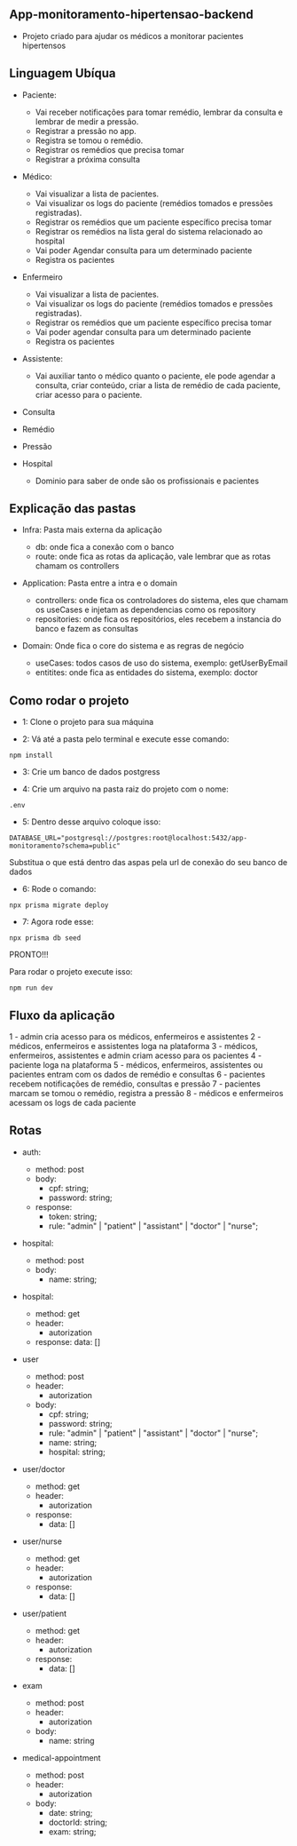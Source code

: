 ## App-monitoramento-hipertensao-backend

- Projeto criado para ajudar os médicos a monitorar pacientes hipertensos

## Linguagem Ubíqua

- Paciente:

  - Vai receber notificações para tomar remédio, lembrar da consulta e lembrar de medir a pressão.
  - Registrar a pressão no app.
  - Registra se tomou o remédio.
  - Registrar os remédios que precisa tomar
  - Registrar a próxima consulta

- Médico:

  - Vai visualizar a lista de pacientes.
  - Vai visualizar os logs do paciente (remédios tomados e pressões registradas).
  - Registrar os remédios que um paciente específico precisa tomar
  - Registrar os remédios na lista geral do sistema relacionado ao hospital
  - Vai poder Agendar consulta para um determinado paciente
  - Registra os pacientes

- Enfermeiro

  - Vai visualizar a lista de pacientes.
  - Vai visualizar os logs do paciente (remédios tomados e pressões registradas).
  - Registrar os remédios que um paciente específico precisa tomar
  - Vai poder agendar consulta para um determinado paciente
  - Registra os pacientes

- Assistente:

  - Vai auxiliar tanto o médico quanto o paciente, ele pode agendar a consulta, criar conteúdo, criar a lista de remédio de cada paciente, criar acesso para o paciente.

- Consulta

- Remédio

- Pressão

- Hospital
  - Dominio para saber de onde são os profissionais e pacientes

## Explicação das pastas

- Infra: Pasta mais externa da aplicação

  - db: onde fica a conexão com o banco
  - route: onde fica as rotas da aplicação, vale lembrar que as rotas chamam os controllers

- Application: Pasta entre a intra e o domain

  - controllers: onde fica os controladores do sistema, eles que chamam os useCases e injetam as dependencias como os repository
  - repositories: onde fica os repositórios, eles recebem a instancia do banco e fazem as consultas

- Domain: Onde fica o core do sistema e as regras de negócio

  - useCases: todos casos de uso do sistema, exemplo: getUserByEmail
  - entitites: onde fica as entidades do sistema, exemplo: doctor

## Como rodar o projeto

- 1: Clone o projeto para sua máquina

- 2: Vá até a pasta pelo terminal e execute esse comando:

```
npm install
```

- 3: Crie um banco de dados postgress

- 4: Crie um arquivo na pasta raiz do projeto com o nome:

```
.env
```

- 5: Dentro desse arquivo coloque isso:

```
DATABASE_URL="postgresql://postgres:root@localhost:5432/app-monitoramento?schema=public"
```

Substitua o que está dentro das aspas pela url de conexão do seu banco de dados

- 6: Rode o comando:

```
npx prisma migrate deploy
```

- 7: Agora rode esse:

```
npx prisma db seed
```

PRONTO!!!

Para rodar o projeto execute isso:

```
npm run dev
```

## Fluxo da aplicação

1 - admin cria acesso para os médicos, enfermeiros e assistentes
2 - médicos, enfermeiros e assistentes loga na plataforma
3 - médicos, enfermeiros, assistentes e admin criam acesso para os pacientes
4 - paciente loga na plataforma
5 - médicos, enfermeiros, assistentes ou pacientes entram com os dados de remédio e consultas
6 - pacientes recebem notificações de remédio, consultas e pressão
7 - pacientes marcam se tomou o remédio, registra a pressão
8 - médicos e enfermeiros acessam os logs de cada paciente

## Rotas

- auth:

  - method: post
  - body:
    - cpf: string;
    - password: string;
  - response:
    - token: string;
    - rule: "admin" | "patient" | "assistant" | "doctor" | "nurse";

- hospital:

  - method: post
  - body:
    - name: string;

- hospital:

  - method: get
  - header:
    - autorization
  - response:
    data: []

- user

  - method: post
  - header:
    - autorization
  - body:
    - cpf: string;
    - password: string;
    - rule: "admin" | "patient" | "assistant" | "doctor" | "nurse";
    - name: string;
    - hospital: string;

- user/doctor

  - method: get
  - header:
    - autorization
  - response:
    - data: []

- user/nurse

  - method: get
  - header:
    - autorization
  - response:
    - data: []

- user/patient

  - method: get
  - header:
    - autorization
  - response:
    - data: []

- exam

  - method: post
  - header:
    - autorization
  - body:
    - name: string

- medical-appointment

  - method: post
  - header:
    - autorization
  - body:
    - date: string;
    - doctorId: string;
    - exam: string;
